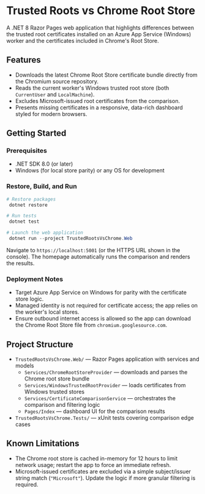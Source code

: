 # Trusted Roots vs Chrome Root Store

A .NET 8 Razor Pages web application that highlights differences between the trusted root certificates installed on an Azure App Service (Windows) worker and the certificates included in Chrome's Root Store.

## Features

- Downloads the latest Chrome Root Store certificate bundle directly from the Chromium source repository.
- Reads the current worker's Windows trusted root store (both `CurrentUser` and `LocalMachine`).
- Excludes Microsoft-issued root certificates from the comparison.
- Presents missing certificates in a responsive, data-rich dashboard styled for modern browsers.

## Getting Started

### Prerequisites

- .NET SDK 8.0 (or later)
- Windows (for local store parity) or any OS for development

### Restore, Build, and Run

```powershell
# Restore packages
 dotnet restore

# Run tests
 dotnet test

# Launch the web application
 dotnet run --project TrustedRootsVsChrome.Web
```

Navigate to `https://localhost:5001` (or the HTTPS URL shown in the console). The homepage automatically runs the comparison and renders the results.

### Deployment Notes

- Target Azure App Service on Windows for parity with the certificate store logic.
- Managed identity is not required for certificate access; the app relies on the worker's local stores.
- Ensure outbound internet access is allowed so the app can download the Chrome Root Store file from `chromium.googlesource.com`.

## Project Structure

- `TrustedRootsVsChrome.Web/` — Razor Pages application with services and models
  - `Services/ChromeRootStoreProvider` — downloads and parses the Chrome root store bundle
  - `Services/WindowsTrustedRootProvider` — loads certificates from Windows trusted stores
  - `Services/CertificateComparisonService` — orchestrates the comparison and filtering logic
  - `Pages/Index` — dashboard UI for the comparison results
- `TrustedRootsVsChrome.Tests/` — xUnit tests covering comparison edge cases

## Known Limitations

- The Chrome root store is cached in-memory for 12 hours to limit network usage; restart the app to force an immediate refresh.
- Microsoft-issued certificates are excluded via a simple subject/issuer string match (`"Microsoft"`). Update the logic if more granular filtering is required.
